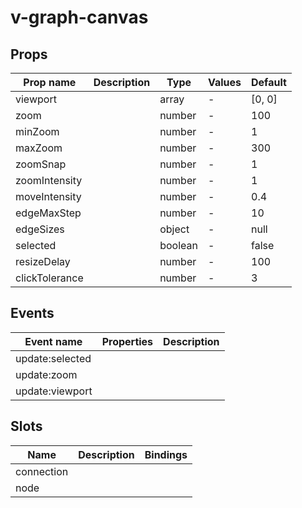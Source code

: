 # v-graph-canvas

## Props

| Prop name      | Description | Type    | Values | Default |
| -------------- | ----------- | ------- | ------ | ------- |
| viewport       |             | array   | -      | [0, 0]  |
| zoom           |             | number  | -      | 100     |
| minZoom        |             | number  | -      | 1       |
| maxZoom        |             | number  | -      | 300     |
| zoomSnap       |             | number  | -      | 1       |
| zoomIntensity  |             | number  | -      | 1       |
| moveIntensity  |             | number  | -      | 0.4     |
| edgeMaxStep    |             | number  | -      | 10      |
| edgeSizes      |             | object  | -      | null    |
| selected       |             | boolean | -      | false   |
| resizeDelay    |             | number  | -      | 100     |
| clickTolerance |             | number  | -      | 3       |

## Events

| Event name      | Properties | Description |
| --------------- | ---------- | ----------- |
| update:selected |            |
| update:zoom     |            |
| update:viewport |            |

## Slots

| Name       | Description | Bindings |
| ---------- | ----------- | -------- |
| connection |             |          |
| node       |             |          |
